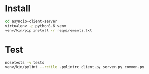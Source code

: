 # Install
```bash
cd asyncio-client-server
virtualenv -p python3.6 venv
venv/bin/pip install -r requirements.txt
```

# Test
```bash
nosetests -v tests
venv/bin/pylint --rcfile .pylintrc client.py server.py common.py
```
